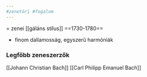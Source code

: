 ```yaml
---
#zenetöri #fogalom
---
```


= zenei [[gáláns stílus]]
==1730-1780==

- finom dallamosság, egyszerű harmóniák

### Legfőbb zeneszerzők
[[Johann Christian Bach]]
[[Carl Philipp Emanuel Bach]]